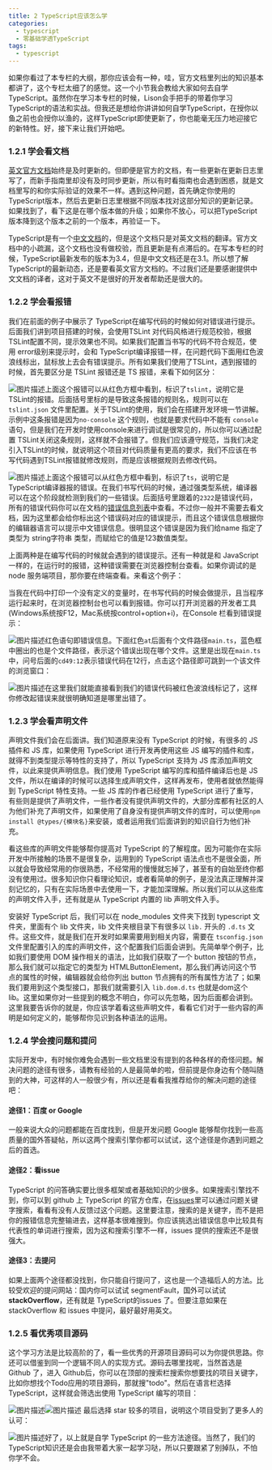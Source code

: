 ```yaml
---
title: 2 TypeScript应该怎么学
categories: 
  - typescript
  - 零基础学透TypeScript
tags: 
  - typescript
---
```


如果你看过了本专栏的大纲，那你应该会有一种，哇，官方文档里列出的知识基本都讲了，这个专栏太细了的感觉。这一个小节我会教给大家如何去自学TypeScript。虽然你在学习本专栏的时候，Lison会手把手的带着你学习TypeScript的语法和实战。但我还是想给你讲讲如何自学TypeScript，在授你以鱼之前也会授你以渔的，这样TypeScript即使更新了，你也能毫无压力地迎接它的新特性。好，接下来让我们开始吧。

### 1.2.1 学会看文档

[英文官方文档](http://www.typescriptlang.org/docs/home.html)始终是及时更新的。但即便是官方的文档，有一些更新在更新日志里写了，而新手指南里却没有及时同步更新，所以有时看指南也会遇到困惑，就是文档里写的和你实际验证的效果不一样。遇到这种问题，首先确定你使用的TypeScript版本，然后去更新日志里根据不同版本找对这部分知识的更新记录。如果找到了，看下这是在哪个版本做的升级；如果你不放心，可以把TypeScript版本降到这个版本之前的一个版本，再验证一下。

TypeScript是有一个[中文文档](https://www.tslang.cn/docs/home.html)的，但是这个文档只是对英文文档的翻译。官方文档中的小疏漏，这个文档也没有做校验，而且更新是有点滞后的。在写本专栏的时候，TypeScript最新发布的版本为3.4，但是中文文档还是在3.1。所以想了解TypeScript的最新动态，还是要看英文官方文档的。不过我们还是要感谢提供中文文档的译者，这对于英文不是很好的开发者帮助还是很大的。

### 1.2.2 学会看报错

我们在前面的例子中展示了 TypeScript在编写代码的时候如何对错误进行提示。后面我们讲到项目搭建的时候，会使用TSLint 对代码风格进行规范校验，根据 TSLint配置不同，提示效果也不同。如果我们配置当书写的代码不符合规范，使用 error级别来提示时，会和 TypeScript编译报错一样，在问题代码下面用红色波浪线标出，鼠标放上去会有错误提示。所有如果我们使用了TSLint，遇到报错的时候，首先要区分是
TSLint 报错还是 TS 报错，来看下如何区分：

![图片描述](http://img.mukewang.com/5cef917b0001ff3711000264.png)上面这个报错可以从红色方框中看到，标识了`tslint`，说明它是TSLint的报错。后面括号里标的是导致这条报错的规则名，规则可以在`tslint.json` 文件里配置。关于TSLint的使用，我们会在搭建开发环境一节讲解。示例中这条报错是因为`no-console` 这个规则，也就是要求代码中不能有 `console`语句，但是我们在开发时使用console来进行调试是很常见的，所以你可以通过配置 TSLint关闭这条规则，这样就不会报错了。但我们应该遵守规范，当我们决定引入TSLint的时候，就说明这个项目对代码质量有更高的要求，我们不应该在书写代码遇到TSLint报错就修改规则，而是应该根据规则去修改代码。

![图片描述](http://img.mukewang.com/5cef919900015a9b07380216.png)上面这个报错可以从红色方框中看到，标识了`ts`，说明它是 TypeScript编译器报的错误。在我们书写代码的时候，通过强类型系统，编译器可以在这个阶段就检测到我们的一些错误。后面括号里跟着的`2322`是错误代码，所有的错误代码你可以在文档的[错误信息列表](https://www.tslang.cn/docs/handbook/error.html)中查看。不过你一般并不需要去看文档，因为这里都会给你标出这个错误码对应的错误提示，而且这个错误信息根据你的编辑器语言可以提示中文错误信息。很明显这个错误是因为我们给name 指定了类型为 string字符串 类型，而赋给它的值是123数值类型。

上面两种是在编写代码的时候就会遇到的错误提示。还有一种就是和 JavaScript一样的，在运行时的报错，这种错误需要在浏览器控制台查看。如果你调试的是node 服务端项目，那你要在终端查看。来看这个例子：

当我在代码中打印一个没有定义的变量时，在书写代码的时候会做提示，且当程序运行起来时，在浏览器控制台也可以看到报错。你可以打开浏览器的开发者工具(Windows系统按F12，Mac系统按control+option+i)，在Console 栏看到错误提示：

![图片描述](http://img.mukewang.com/5cef91b6000153e812200460.png)红色语句即错误信息。下面红色`at`后面有个文件路径`main.ts`，蓝色框中圈出的也是个文件路径，表示这个错误出现在哪个文件。这里是出现在`main.ts`中，问号后面的`cd49:12`表示错误代码在12行，点击这个路径即可跳到一个该文件的浏览窗口：

![图片描述](http://img.mukewang.com/5cef91d500010e6b12200694.png)在这里我们就能直接看到我们的错误代码被红色波浪线标记了，这样你修改起错误来就很明确知道是哪里出错了。

### 1.2.3 学会看声明文件

声明文件我们会在后面讲。我们知道原来没有 TypeScript 的时候，有很多的 JS
插件和 JS 库，如果使用 TypeScript 进行开发再使用这些 JS
编写的插件和库，就得不到类型提示等特性的支持了，所以 TypeScript 支持为
JS 库添加声明文件，以此来提供声明信息。我们使用 TypeScript
编写的库和插件编译后也是 JS
文件，所以在编译的时候可以选择生成声明文件，这样再发布，使用者就依然能得到
TypeScript 特性支持。一些 JS 库的作者已经使用 TypeScript
进行了重写，有些则是提供了声明文件，一些作者没有提供声明文件的，大部分库都有社区的人为他们补充了声明文件，如果使用了自身没有提供声明文件的库时，可以使用`npm install @types/{模块名}`来安装，或者运用我们后面讲到的知识自行为他们补充。

看这些库的声明文件能够帮你提高对 TypeScript
的了解程度。因为可能你在实际开发中所接触的场景不是很复杂，运用到的
TypeScript
语法点也不是很全面，所以就会导致经常用的你很熟悉，不经常用的慢慢就忘掉了，甚至有的自始至终你都没有使用过。很多知识你只看理论知识，或者看简单的例子，是没法真正理解并深刻记忆的，只有在实际场景中去使用一下，才能加深理解。所以我们可以从这些库的声明文件入手，还有就是从
TypeScript 内置的 lib 声明文件入手。

安装好 TypeScript 后，我们可以在 node\_modules 文件夹下找到 typescript
文件夹，里面有个 lib 文件夹，lib 文件夹根目录下有很多以 `lib.` 开头的
`.d.ts` 文件。这些文件，就是我们在开发时如果需要用到相关内容，需要在
`tsconfig.json`
文件里配置引入的库的声明文件，这个配置我们后面会讲到。先简单举个例子，比如我们要使用
DOM 操作相关的语法，比如我们获取了一个 button
按钮的节点，那么我们就可以指定它的类型为
HTMLButtonElement，那么我们再访问这个节点的属性的时候，编辑器就会给你列出
button
节点拥有的所有属性方法了；如果我们要用到这个类型接口，那我们就需要引入
`lib.dom.d.ts` 也就是dom这个
lib。这里如果你对一些提到的概念不明白，你可以先忽略，因为后面都会讲到。这里我要告诉你的就是，你应该学着看这些声明文件，看看它们对于一些内容的声明是如何定义的，能够帮你见识到各种语法的运用。

### 1.2.4 学会搜问题和提问

实际开发中，有时候你难免会遇到一些文档里没有提到的各种各样的奇怪问题。解决问题的途径有很多，请教有经验的人是最简单的啦，但前提是你身边有个随叫随到的大神，可这样的人一般很少有，所以还是看看我推荐给你的解决问题的途径吧：

#### 途径1：百度 or Google 

一般来说大众的问题都能在百度找到，但是开发问题 Google
能够帮你找到一些高质量的国外答疑帖，所以这两个搜索引擎你都可以试试，这个途径是你遇到问题之后的首选。

#### 途径2：看issue

TypeScript
的问答确实要比很多框架或者基础知识的少很多。如果搜索引擎找不到，你可以到
github 上 TypeScript
的官方仓库，在[issues](https://github.com/Microsoft/TypeScript/issues)里可以通过问题关键字搜索，看看有没有人反馈过这个问题。这里要注意，搜索的是关键字，而不是把你的报错信息完整输进去，这样基本很难搜到。你应该挑选出错误信息中比较具有代表性的单词进行搜索，因为这和搜索引擎不一样，issues
提供的搜索还不是很强大。

#### 途径3：去提问

如果上面两个途径都没找到，你只能自行提问了，这也是一个造福后人的方法。比较受欢迎的提问网站：国内你可以试试
segmentFault，国外可以试试**stackOverflow**，还有就是 TypeScript的issues
了。但要注意如果在 stackOverflow 和 issues 中提问，最好最好用英文。

### 1.2.5 看优秀项目源码

这个学习方法是比较高阶的了，看一些优秀的开源项目源码可以为你提供思路。你还可以借鉴到同一个逻辑不同人的实现方式。源码去哪里找呢，当然首选是 Github 了，进入 Github后，你可以在顶部的搜索栏搜索你想要找的项目关键字，比如你想找个Todo应用的项目源码，那就搜"todo"。然后在语言栏选择TypeScript，这样就会筛选出使用 TypeScript 编写的项目：

![图片描述](http://img.mukewang.com/5cef91fc0001666517420182.png)![图片描述](http://img.mukewang.com/5cef92110001b6b004980736.png)
 最后选择 star 较多的项目，说明这个项目受到了更多人的认可：

![图片描述](http://img.mukewang.com/5cef922700019ad114580334.png)好了，以上就是自学
TypeScript 的一些方法途径。当然了，我们的 TypeScript知识还是会由我带着大家一起学习哒，所以只要跟紧了别掉队，不怕你学不会。
